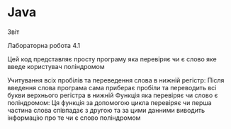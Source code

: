 # Java

Звіт 

Лабораторна робота 4.1

Цей код представляє просту програму яка перевіряє чи є слово яке введе користувач поліндромом

Учитування всіх пробілів та переведення слова в нижній регістр:
Після введення слова програма сама приберає пробіли та переводить всі букви верхнього регістра в нижній
Функція яка перевіряє чи слово є поліндромом:
Ця функція за допомогою цикла перевіряє чи перша частина слова співпадає з другою та за цими данними виводить інформацію про те чи є слово поліндромом
